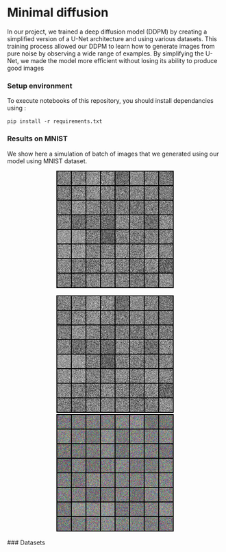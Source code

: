 # Minimal diffusion
In our project, we trained a deep diffusion model (DDPM) by creating a simplified version of a U-Net architecture and using various datasets. This training process allowed our DDPM to learn how to generate images from pure noise by observing a wide range of examples. By simplifying the U-Net, we made the model more efficient without losing its ability to produce good images

### Setup environment

To execute notebooks of this repository, you should install dependancies using : 

```
pip install -r requirements.txt
```

### Results on MNIST

We show here a simulation of batch of images that we generated using our model using MNIST dataset.

<div align="center">
  <img src="https://github.com/danalejosolerma/minimal_diffusion/blob/main/results/gif-mnist.gif?raw=true" alt="MNIST simulation">
</div>


<p align="center">
  <img src="https://github.com/danalejosolerma/minimal_diffusion/blob/main/results/gif-mnist.gif?raw=true" alt="MNIST" width="274" height="274" />
  <img src="https://github.com/danalejosolerma/minimal_diffusion/blob/main/results/gif-house-numbers.gif?raw=true" alt="SVHN" width="274" height="274" />
</p>
### Datasets



